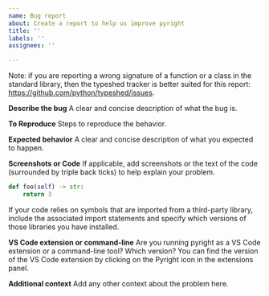 ```yaml
---
name: Bug report
about: Create a report to help us improve pyright
title: ''
labels: ''
assignees: ''

---
```


Note: if you are reporting a wrong signature of a function or a class in the standard library, then the typeshed tracker is better suited for this report: https://github.com/python/typeshed/issues.

**Describe the bug**
A clear and concise description of what the bug is.

**To Reproduce**
Steps to reproduce the behavior.

**Expected behavior**
A clear and concise description of what you expected to happen.

**Screenshots or Code**
If applicable, add screenshots or the text of the code (surrounded by triple back ticks) to help explain your problem.
```python
def foo(self) -> str:
    return 3
```

If your code relies on symbols that are imported from a third-party library, include the associated import statements and specify which versions of those libraries you have installed.

**VS Code extension or command-line**
Are you running pyright as a VS Code extension or a command-line tool? Which version? You can find the version of the VS Code extension by clicking on the Pyright icon in the extensions panel.

**Additional context**
Add any other context about the problem here.
